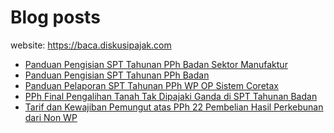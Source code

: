 # Blog posts

website: https://baca.diskusipajak.com

<!-- BLOG-POST-LIST:START -->
- [Panduan Pengisian SPT Tahunan PPh Badan Sektor Manufaktur](https://baca.diskusipajak.com/panduan-pengisian-spt-tahunan-pph-badan-sektor-manufaktur/)
- [Panduan Pengisian SPT Tahunan PPh Badan](https://baca.diskusipajak.com/panduan-pengisian-spt-tahunan-pph-badan/)
- [Panduan Pelaporan SPT Tahunan PPh WP OP Sistem Coretax](https://baca.diskusipajak.com/panduan-pelaporan-spt-tahunan-pph-wp-op-sistem-coretax/)
- [PPh Final Pengalihan Tanah Tak Dipajaki Ganda di SPT Tahunan Badan](https://baca.diskusipajak.com/pph-final-pengalihan-tanah-tak-dipajaki-ganda-di-spt-tahunan-badan/)
- [Tarif dan Kewajiban Pemungut atas PPh 22 Pembelian Hasil Perkebunan dari Non WP](https://baca.diskusipajak.com/tarif-dan-kewajiban-pemungut-atas-pph-22-pembelian-hasil-perkebunan-dari-non-wp/)
<!-- BLOG-POST-LIST:END -->

<!--
**kelaspajak/kelaspajak** is a ✨ _special_ ✨ repository because its `README.md` (this file) appears on your GitHub profile.

Here are some ideas to get you started:

- 🔭 I’m currently working on ...
- 🌱 I’m currently learning ...
- 👯 I’m looking to collaborate on ...
- 🤔 I’m looking for help with ...
- 💬 Ask me about ...
- 📫 How to reach me: ...
- 😄 Pronouns: ...
- ⚡ Fun fact: ...
-->
